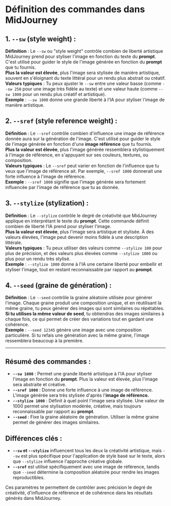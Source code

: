 # Définition des commandes dans MidJourney

## 1. `--sw` (style weight) :
**Définition** : Le `--sw` ou "style weight" contrôle combien de liberté artistique MidJourney prend pour styliser l'image en fonction du texte du **prompt**.  C'est utilisé pour guider le style de l'image générée en fonction du **prompt** que tu fournis.  
**Plus la valeur est élevée**, plus l'image sera stylisée de manière artistique, souvent en s'éloignant du texte littéral pour un rendu plus abstrait ou créatif.  
**Valeurs typiques** : Tu peux ajuster le `--sw` entre une valeur basse (comme `--sw 250` pour une image très fidèle au texte) et une valeur haute (comme `--sw 1000` pour un rendu plus créatif et artistique).  
**Exemple** : `--sw 1000` donne une grande liberté à l'IA pour styliser l'image de manière artistique.

## 2. `--sref` (style reference weight) :
**Définition** : Le `--sref` contrôle combien d'influence une image de référence donnée aura sur la génération de l'image. C'est utilisé pour guider le style de l'image générée en fonction d'une **image référence** que tu fournis.  
**Plus la valeur est élevée**, plus l'image générée ressemblera stylistiquement à l'image de référence, en s'appuyant sur ses couleurs, textures, ou composition.  
**Valeurs typiques** : Le `--sref` peut varier en fonction de l'influence que tu veux que l'image de référence ait. Par exemple, `--sref 1000` donnerait une forte influence à l'image de référence.  
**Exemple** : `--sref 1000` signifie que l'image générée sera fortement influencée par l'image de référence que tu as donnée.

## 3. `--stylize` (stylization) :
**Définition** : Le `--stylize` contrôle le degré de créativité que MidJourney applique en interprétant le texte du **prompt**. Cette commande définit combien de liberté l'IA prend pour styliser l'image.  
**Plus la valeur est élevée**, plus l'image sera artistique et stylisée. À des valeurs élevées, l'image peut devenir moins fidèle à une description littérale.  
**Valeurs typiques** : Tu peux utiliser des valeurs comme `--stylize 100` pour plus de précision, et des valeurs plus élevées comme `--stylize 1000` ou plus pour un rendu très stylisé.  
**Exemple** : `--stylize 1000` donne à l'IA une certaine liberté pour embellir et styliser l'image, tout en restant reconnaissable par rapport au **prompt**.

## 4. `--seed` (graine de génération) :
**Définition** : Le `--seed` contrôle la graine aléatoire utilisée pour générer l'image. Chaque graine produit une composition unique, et en réutilisant la même graine, tu peux générer des images qui sont similaires ou répétables.  
**Si tu utilises la même valeur de seed**, tu obtiendras des images similaires à chaque fois, ce qui permet de créer des variations tout en gardant une cohérence.  
**Exemple** : `--seed 12345` génère une image avec une composition particulière. Si tu refais une génération avec la même graine, l'image ressemblera beaucoup à la première.

---

## Résumé des commandes :
- **`--sw 1000`** : Permet une grande liberté artistique à l'IA pour styliser l'image en fonction du **prompt**. Plus la valeur est élevée, plus l'image sera abstraite et créative.
- **`--sref 1000`** : Donne une forte influence à une image de référence. L'image générée sera très stylisée d'après l'**image de référence.**
- **`--stylize 1000`** : Définit à quel point l'image sera stylisée. Une valeur de 1000 permet une stylisation modérée, créative, mais toujours reconnaissable par rapport au **prompt**.
- **`--seed`** : Fixe la graine aléatoire de génération. Utiliser la même graine permet de générer des images similaires.

## Différences clés :
- **`--sw` et `--stylize`** influencent tous les deux la créativité artistique, mais `--sw` est plus spécifique pour l'application de style basé sur le texte, alors que `--stylize` influence l'approche créative globale.
- **`--sref`** est utilisé spécifiquement avec une image de référence, tandis que `--seed` détermine la composition aléatoire pour rendre les images reproductibles.

Ces paramètres te permettent de contrôler avec précision le degré de créativité, d'influence de référence et de cohérence dans les résultats générés dans MidJourney.

